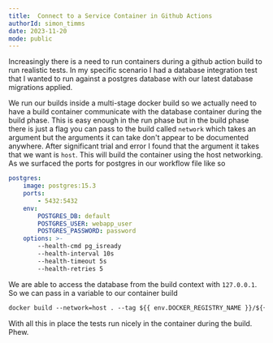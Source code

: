 ```yaml
---
title:  Connect to a Service Container in Github Actions
authorId: simon_timms
date: 2023-11-20
mode: public
---
```




Increasingly there is a need to run containers during a github action build to run realistic tests. In my specific scenario I had a database integration test that I wanted to run against a postgres database with our latest database migrations applied.

We run our builds inside a multi-stage docker build so we actually need to have a build container communicate with the database container during the build phase. This is easy enough in the run phase but in the build phase there is just a flag you can pass to the build called `network` which takes an argument but the arguments it can take don't appear to be documented anywhere. After significant trial and error I found that the argument it takes that we want is `host`. This will build the container using the host networking. As we surfaced the ports for postgres in our workflow file like so 
```yml
postgres:
    image: postgres:15.3
    ports:
        - 5432:5432
    env:
        POSTGRES_DB: default
        POSTGRES_USER: webapp_user
        POSTGRES_PASSWORD: password
    options: >-
        --health-cmd pg_isready
        --health-interval 10s
        --health-timeout 5s
        --health-retries 5
```

We are able to access the database from the build context with `127.0.0.1`. So we can pass in a variable to our container build 
```dockerfile
docker build --network=host . --tag ${{ env.DOCKER_REGISTRY_NAME }}/${{ env.DOCKER_IMAGE_NAME }}:${{ github.run_number }} --build-arg 'DATABASE_CONNECTION_STRING=${{ env.DATABASE_CONNECTION_STRING }}'
```

With all this in place the tests run nicely in the container during the build. Phew. 
